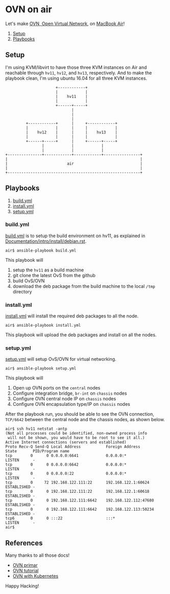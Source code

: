 # OVN on air

Let's make [OVN, Open Virtual Network](http://openvswitch.org/support/dist-docs/ovn-architecture.7.html),
on [MacBook Air](https://github.com/keinohguchi/arch-on-air/blob/master/README.md)!

1. [Setup](#setup)
2. [Playbooks](#playbooks)

## Setup

I'm using KVM/libvirt to have those three KVM instances on Air and
reachable through `hv11`, `hv12`, and `hv13`, respectively.  And
to make the playbook clean, I'm using ubuntu 16.04 for all three
KVM instances.

```
                      +------------+
                      |            |
                      |    hv11    |
                      |            |
                      +------+-----+
                             |
                             |
                             |
         +------------+      |     +------------+
         |            |      |     |            |
         |    hv12    |      |     |    hv13    |
         |            |      |     |            |
         +------+-----+      |     +------+-----+
                |            |            |
                |            |            |
+---------------+------------+------------+----------------+
|                                                          |
|                          air                             |
|                                                          |
+----------------------------------------------------------+
```

## Playbooks

1. [build.yml](#buildyml)
2. [install.yml](#installyml)
3. [setup.yml](#setupyml)

### build.yml

[build.yml](build.yml) is to setup the build environment on hv11, as explained in
[Documentation/intro/install/debian.rst](https://github.com/openvswitch/ovs/blob/master/Documentation/intro/install/debian.rst).

```
air$ ansible-playbook build.yml
```

This playbook will

1. setup the `hv11` as a build machine
2. git clone the latest OvS from the github
3. build OvS/OVN
4. download the deb package from the build machine to the local `/tmp` directory

### install.yml

[install.yml](install.yml) will install the required deb packages to all
the node.

```
air$ ansible-playbook install.yml
```

This playbook will upload the deb packages and install on all the nodes.

### setup.yml

[setup.yml](setup.yml) will setup OvS/OVN for virtual networking.

```
air$ ansible-playbook setup.yml
```

This playbook will

1. Open up OVN ports on the `central` nodes
2. Configure integration bridge, `br-int` on `chassis` nodes
3. Configure OVN central node IP on `chassis` nodes
4. Configure OVN encapsulation type/IP on `chassis` nodes

After the playbook run, you should be able to see the OVN connection, `TCP/6642`
between the central node and the chassis nodes, as shown below.

```
air$ ssh hv11 netstat -antp
(Not all processes could be identified, non-owned process info
 will not be shown, you would have to be root to see it all.)
Active Internet connections (servers and established)
Proto Recv-Q Send-Q Local Address           Foreign Address         State       PID/Program name
tcp        0      0 0.0.0.0:6641            0.0.0.0:*               LISTEN      -
tcp        0      0 0.0.0.0:6642            0.0.0.0:*               LISTEN      -
tcp        0      0 0.0.0.0:22              0.0.0.0:*               LISTEN      -
tcp        0     72 192.168.122.111:22      192.168.122.1:60624     ESTABLISHED -
tcp        0      0 192.168.122.111:22      192.168.122.1:60618     ESTABLISHED -
tcp        0      0 192.168.122.111:6642    192.168.122.112:47680   ESTABLISHED -
tcp        0      0 192.168.122.111:6642    192.168.122.113:50234   ESTABLISHED -
tcp6       0      0 :::22                   :::*                    LISTEN      -
air$
```

## References

Many thanks to all those docs!

- [OVN primar](http://blog.spinhirne.com/2016/09/a-primer-on-ovn.html)
- [OVN tutorial](http://openvswitch.org/support/dist-docs-2.5/tutorial/OVN-Tutorial.md.html)
- [OVN with Kubernetes](https://github.com/openvswitch/ovn-kubernetes/blob/master/README.md)

Happy Hacking!
